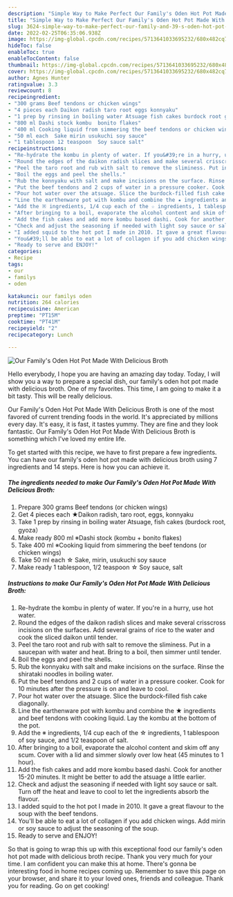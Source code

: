 ```yaml
---
description: "Simple Way to Make Perfect Our Family's Oden Hot Pot Made With Delicious Broth"
title: "Simple Way to Make Perfect Our Family's Oden Hot Pot Made With Delicious Broth"
slug: 3624-simple-way-to-make-perfect-our-family-and-39-s-oden-hot-pot-made-with-delicious-broth
date: 2022-02-25T06:35:06.938Z
image: https://img-global.cpcdn.com/recipes/5713641033695232/680x482cq70/our-familys-oden-hot-pot-made-with-delicious-broth-recipe-main-photo.jpg
hideToc: false
enableToc: true
enableTocContent: false
thumbnail: https://img-global.cpcdn.com/recipes/5713641033695232/680x482cq70/our-familys-oden-hot-pot-made-with-delicious-broth-recipe-main-photo.jpg
cover: https://img-global.cpcdn.com/recipes/5713641033695232/680x482cq70/our-familys-oden-hot-pot-made-with-delicious-broth-recipe-main-photo.jpg
author: Agnes Hunter
ratingvalue: 3.3
reviewcount: 8
recipeingredient:
- "300 grams Beef tendons or chicken wings"
- "4 pieces each Daikon radish taro root eggs konnyaku"
- "1 prep by rinsing in boiling water Atsuage fish cakes burdock root gyoza"
- "800 ml Dashi stock kombu  bonito flakes"
- "400 ml Cooking liquid from simmering the beef tendons or chicken wings"
- "50 ml each  Sake mirin usukuchi soy sauce"
- "1 tablespoon 12 teaspoon  Soy sauce salt"
recipeinstructions:
- "Re-hydrate the kombu in plenty of water. If you&#39;re in a hurry, use hot water."
- "Round the edges of the daikon radish slices and make several crisscross incisions on the surfaces. Add several grains of rice to the water and cook the sliced daikon until tender."
- "Peel the taro root and rub with salt to remove the sliminess. Put in a saucepan with water and heat. Bring to a boil, then simmer until tender."
- "Boil the eggs and peel the shells."
- "Rub the konnyaku with salt and make incisions on the surface. Rinse the shirataki noodles in boiling water."
- "Put the beef tendons and 2 cups of water in a pressure cooker. Cook for 10 minutes after the pressure is on and leave to cool."
- "Pour hot water over the atsuage. Slice the burdock-filled fish cake diagonally."
- "Line the earthenware pot with kombu and combine the ★ ingredients and beef tendons with cooking liquid. Lay the kombu at the bottom of the pot."
- "Add the ※ ingredients, 1/4 cup each of the ☆ ingredients, 1 tablespoon of soy sauce, and 1/2 teaspoon of salt."
- "After bringing to a boil, evaporate the alcohol content and skim off any scum. Cover with a lid and simmer slowly over low heat (45 minutes to 1 hour)."
- "Add the fish cakes and add more kombu based dashi. Cook for another 15-20 minutes. It might be better to add the atsuage a little earlier."
- "Check and adjust the seasoning if needed with light soy sauce or salt. Turn off the heat and leave to cool to let the ingredients absorb the flavour."
- "I added squid to the hot pot I made in 2010. It gave a great flavour to the soup with the beef tendons."
- "You&#39;ll be able to eat a lot of collagen if you add chicken wings. Add mirin or soy sauce to adjust the seasoning of the soup."
- "Ready to serve and ENJOY!"
categories:
- Recipe
tags:
- our
- familys
- oden

katakunci: our familys oden 
nutrition: 264 calories
recipecuisine: American
preptime: "PT15M"
cooktime: "PT41M"
recipeyield: "2"
recipecategory: Lunch

---
```



![Our Family&#39;s Oden Hot Pot Made With Delicious Broth](https://img-global.cpcdn.com/recipes/5713641033695232/680x482cq70/our-familys-oden-hot-pot-made-with-delicious-broth-recipe-main-photo.jpg)

Hello everybody, I hope you are having an amazing day today. Today, I will show you a way to prepare a special dish, our family&#39;s oden hot pot made with delicious broth. One of my favorites. This time, I am going to make it a bit tasty. This will be really delicious.

Our Family&#39;s Oden Hot Pot Made With Delicious Broth is one of the most favored of current trending foods in the world. It's appreciated by millions every day. It's easy, it is fast, it tastes yummy. They are fine and they look fantastic. Our Family&#39;s Oden Hot Pot Made With Delicious Broth is something which I've loved my entire life.




To get started with this recipe, we have to first prepare a few ingredients. You can have our family&#39;s oden hot pot made with delicious broth using 7 ingredients and 14 steps. Here is how you can achieve it.

<!--inarticleads1-->

##### The ingredients needed to make Our Family&#39;s Oden Hot Pot Made With Delicious Broth:

1. Prepare 300 grams Beef tendons (or chicken wings)
1. Get 4 pieces each ★Daikon radish, taro root, eggs, konnyaku
1. Take 1 prep by rinsing in boiling water Atsuage, fish cakes (burdock root, gyoza）
1. Make ready 800 ml ※Dashi stock (kombu + bonito flakes)
1. Take 400 ml ※Cooking liquid from simmering the beef tendons (or chicken wings)
1. Take 50 ml each ☆ Sake, mirin, usukuchi soy sauce
1. Make ready 1 tablespoon, 1/2 teaspoon ☆ Soy sauce, salt




<!--inarticleads2-->

##### Instructions to make Our Family&#39;s Oden Hot Pot Made With Delicious Broth:

1. Re-hydrate the kombu in plenty of water. If you&#39;re in a hurry, use hot water.
1. Round the edges of the daikon radish slices and make several crisscross incisions on the surfaces. Add several grains of rice to the water and cook the sliced daikon until tender.
1. Peel the taro root and rub with salt to remove the sliminess. Put in a saucepan with water and heat. Bring to a boil, then simmer until tender.
1. Boil the eggs and peel the shells.
1. Rub the konnyaku with salt and make incisions on the surface. Rinse the shirataki noodles in boiling water.
1. Put the beef tendons and 2 cups of water in a pressure cooker. Cook for 10 minutes after the pressure is on and leave to cool.
1. Pour hot water over the atsuage. Slice the burdock-filled fish cake diagonally.
1. Line the earthenware pot with kombu and combine the ★ ingredients and beef tendons with cooking liquid. Lay the kombu at the bottom of the pot.
1. Add the ※ ingredients, 1/4 cup each of the ☆ ingredients, 1 tablespoon of soy sauce, and 1/2 teaspoon of salt.
1. After bringing to a boil, evaporate the alcohol content and skim off any scum. Cover with a lid and simmer slowly over low heat (45 minutes to 1 hour).
1. Add the fish cakes and add more kombu based dashi. Cook for another 15-20 minutes. It might be better to add the atsuage a little earlier.
1. Check and adjust the seasoning if needed with light soy sauce or salt. Turn off the heat and leave to cool to let the ingredients absorb the flavour.
1. I added squid to the hot pot I made in 2010. It gave a great flavour to the soup with the beef tendons.
1. You&#39;ll be able to eat a lot of collagen if you add chicken wings. Add mirin or soy sauce to adjust the seasoning of the soup.
1. Ready to serve and ENJOY!



So that is going to wrap this up with this exceptional food our family&#39;s oden hot pot made with delicious broth recipe. Thank you very much for your time. I am confident you can make this at home. There's gonna be interesting food in home recipes coming up. Remember to save this page on your browser, and share it to your loved ones, friends and colleague. Thank you for reading. Go on get cooking!
